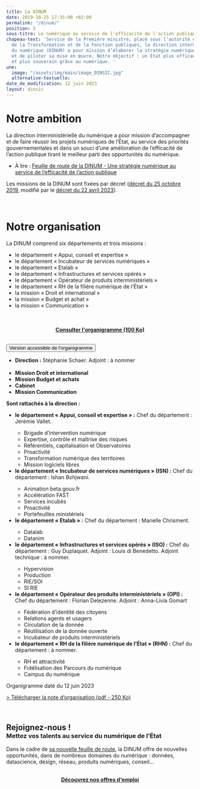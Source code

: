 ```yaml
---
title: La DINUM
date: 2019-10-25 17:35:00 +02:00
permalink: "/dinum/"
position: 5
sous-titre: Le numérique au service de l'efficacité de l'action publique
chapeau-text: 'Service de la Première ministre, placé sous l’autorité du ministre
  de la Transformation et de la Fonction publiques, la direction interministérielle
  du numérique (DINUM) a pour mission d’élaborer la stratégie numérique de l’État
  et de piloter sa mise en œuvre. Notre objectif : un État plus efficace, plus simple
  et plus souverain grâce au numérique. '
une:
  image: "/assets/img/main/image_DINSIC.jpg"
  alternative-textuelle: 
date_de_modification: 12 juin 2023
layout: dinsic
---
```


<h1 class="h2">Notre ambition</h1>
La direction interministérielle du numérique a pour mission d’accompagner et de faire réussir les projets numériques de l’État, au service des priorités gouvernementales et dans un souci d’une amélioration de l’efficacité de l’action publique tirant le meilleur parti des opportunités du numérique.

<ul><li>À lire&nbsp;: <a href="/publications/feuille-de-route-dinum/">Feuille de route de la DINUM - Une stratégie numérique au service de l’efficacité de l’action publique</a></li></ul>

Les missions de la DINUM sont fixées par décret ([décret du 25 octobre 2019](https://www.legifrance.gouv.fr/jorf/id/JORFTEXT000047478124), modifié par le [décret du 22 avril 2023](https://www.legifrance.gouv.fr/jorf/id/JORFTEXT000047478124)). 
<br>
<br>
<br>

<h1 class="h2">Notre organisation</h1>

La DINUM comprend six départements et trois missions :

<ul><li>le département « Appui, conseil et expertise&nbsp;»</li> 
<li>le département « Incubateur de services numériques&nbsp;»</li> 
<li>le département «&nbsp;Etalab&nbsp;» </li>
<li>le département « Infrastructures et services opérés »</li> 
<li>le département « Opérateur de produits interministériels »</li> 
<li>le département « RH de la filière numérique de l’État »</li> 
<li>la mission « Droit et international »</li> 
<li>la mission « Budget et achat »</li> 
<li>la mission « Communication »</li></ul>
<br>
<br>

<div align="center" style="margin-bottom: 30px"><a href="/uploads/12-06-2023-Organigramme%20DINUM.pdf" class="button"><b>Consulter l'organigramme (100 Ko)</b></a></div>

<script>
function myFunction(id) {
  let x = document.getElementById(id);
  let button = document.getElementById("accordion-button");

  if (x.className.indexOf("show") == -1) {
    x.className += " show";
    button.className += " is-active"
  } else {
    x.className = x.className.replace(" show", "");
    button.className = button.className.replace(" is-active", "");
  }
}
</script>

<div class="margin-bottom-3 accordion no-bullet" data-allow-all-closed="true">
<div class="accordion-item">
<button onclick="myFunction('organigramme')" id="accordion-button" class="accordion-title" aria-controls="organigramme" aria-expanded="false">Version accessible de l'organigramme</button>
<div class="accordion-content" id="organigramme">
<ul>
<li><b>Direction :</b> Stéphanie Schaer. Adjoint : à nommer</li>
<br><li><b>Mission Droit et international</b></li>
<li><b>Mission  Budget et achats</b></li>
<li><b>Cabinet</b></li>
<li><b>Mission Communication</b></li></ul>
<p><b>Sont rattachés à la direction&nbsp;:</b></p>
<ul><li><b>le département « Appui, conseil et expertise » :</b> Chef du département : Jérémie Vallet.</li>
  <ul>
    <li>Brigade d’intervention numérique</li>
    <li>Expertise, contrôle et maîtrise des risques</li>
    <li>Référentiels, capitalisation et Observatoires</li>
    <li>Proactivité</b></li>
    <li>Transformation numérique des territoires</li>
    <li>Mission logiciels libres</li>
  </ul>

<li><b>le département « Incubateur de services numériques » (ISN) :</b> Chef du département : Ishan Bohjwani.</li>
  <ul>
    <li>Animation beta.gouv.fr</li>
    <li>Accélération FAST</li>
    <li>Services incubés</li>
    <li>Proactivité</li>
    <li>Portefeuilles ministériels</li>
  </ul>
<li><b>le département « Etalab » :</b> Chef du département : Marielle Chrisment.</li>
  <ul>
    <li>Datalab</li>
    <li>Datanim</li>
  </ul>
<li><b>le département « Infrastructures et services opérés » (ISO) :</b> Chef du département : Guy Duplaquet. Adjoint : Louis di Benedetto. Adjoint technique : à nommer.</li>
  <ul>
    <li>Hypervision</li>
    <li>Production</li>
    <li>RIE/SOI</li>
    <li>SI RIE</li>
  </ul>
<li><b>le département « Opérateur des produits interministériels » (OPI) :</b> Chef du département : Florian Delezenne. Adjoint : Anna-Livia Gomart</li>
  <ul>
    <li>Fédération d’identité des citoyens</li>
    <li>Relations agents et usagers</li>
    <li>Circulation de la donnée</li>
    <li>Réutilisation de la donnée ouverte</li>
    <li>Incubateur de produits interministériels</li>
  </ul>
<li><b>le département « RH de la filière numérique de l’État » (RHN) :</b> Chef du département : à nommer.</li>
  <ul>
    <li>RH et attractivité</li>
    <li>Fidélisation des Parcours du numérique</li>
    <li>Campus du numérique</li>
  </ul>
</ul>
<p style="margin-top: 10px">Organigramme daté du 12 juin 2023</p>
</div>
</div>
</div>

<p><a href="/uploads/Note_organisation_DINUM.pdf">&gt; Télécharger la note d’organisation (pdf - 250 Ko)</a></p>
<br>

<div class="encadre noir" style="margin-bottom:0px">
<h2 class="h3" style="margin-bottom: 0px">Rejoignez-nous !</h2>
  <h3 class="h4" style="margin-top: 0px">Mettez vos talents au service du numérique de l’État</h3>
<p>Dans le cadre de <a href="/publications/feuille-de-route-dinum/">sa nouvelle feuille de route</a>, la DINUM offre de nouvelles opportunités, dans de nombreux domaines du numérique : données, datascience, design, réseau, produits numériques, conseil... </p><br>
<div style="margin-bottom: 30px" align="center"><a href="/rejoignez-nous/" class="button"><b>Découvrez nos offres d'emploi</b></a></div></div>